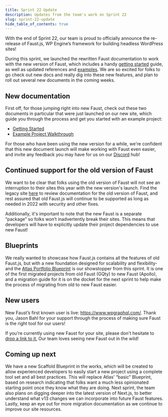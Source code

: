 ```yaml
---
title: Sprint 22 Update
description: Updates from the team's work on Sprint 22
slug: sprint-22-update
hide_table_of_contents: true
---
```


With the end of Sprint 22, our team is proud to officially announce the re-release of Faust.js, WP Engine’s framework for building headless WordPress sites!

During this sprint, we launched the rewritten Faust documentation to work with the new version of Faust, which includes a handy [getting started](https://faustjs.org/docs/getting-started) guide, as well as updated references and [examples](https://faustjs.org/docs/next/guides/project-walkthrough). We are so excited for folks to go check out new docs and really dig into these new features, and plan to roll out several new documents in the coming weeks.

<!--truncate-->

## New documentation

First off, for those jumping right into new Faust, check out these two documents in particular that were just launched on our new site, which guide you through the process and get you started with an example project:

* [Getting Started](https://faustjs.org/docs/getting-started)
* [Example Project Walkthrough](https://faustjs.org/docs/next/guides/project-walkthrough)

For those who have been using the new version for a while, we're confident that this new document launch will make working with Faust even easier, and invite any feedback you may have for us on our [Discord](https://discord.gg/J2khkF9XYK) hub!

## Continued support for the old version of Faust

We want to be clear that folks using the old version of Faust will not see an interruption to their sites this year with the new version's launch. Find the legacy site [here](https://legacy.faustjs.org/) to review documentation for the old version of Faust, and rest assured that old Faust.js will continue to be supported as long as needed in 2022 with security and other fixes. 

Additionally, it's important to note that the new Faust is a separate “package” so folks won’t inadvertently break their sites. This means that developers will have to explicitly update their project dependencies to use new Faust!

## Blueprints

We really wanted to showcase how Faust.js contains all the features of old Faust.js, but with a new foundation designed for scalability and flexibility- and the [Atlas Portfolio Blueprint](https://github.com/wpengine/atlas-blueprint-portfolio/pull/96) is our showstopper from this sprint. It is one of the first migrated projects from old Faust (GQty) to new Faust (Apollo), and a migration guide for it is on the docket for the next sprint to help make the process of migrating from old to new Faust easier. 

## New users

New Faust’s first known user is live: https://www.wpgraphql.com/. Thank you, Jason Bahl for your support through the process of making sure Faust is the right tool for our users!

If you're currently using new Faust for your site, please don't hesitate to [drop a link to it.](https://discord.gg/J2khkF9XYK) Our team loves seeing new Faust out in the wild!

## Coming up next

We have a new Scaffold Blueprint in the works, which will be created to allow experienced developers to easily start a new project using a complete tool set and all best practices. This will replace Atlas' “basic” Blueprint, based on research indicating that folks want a much less opinionated starting point once they know what they are doing. Next sprint, the team also plans on digging deeper into the latest version of Next.js, to better understand what v13 changes we can incorporate into future Faust features. Lastly, keep an eye out for more migration documentation as we continue to improve our site resources.

